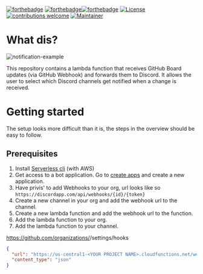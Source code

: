 [![forthebadge](https://forthebadge.com/images/badges/built-with-love.svg)](https://github.com/Code-Muskateers/github-board-discord-notification-lambda) [![forthebadge](https://forthebadge.com/images/badges/uses-js.svg)](https://forthebadge.com)[![forthebadge](https://forthebadge.com/images/badges/powered-by-coffee.svg)](https://forthebadge.com)  [![License](https://img.shields.io/badge/license-Apache-orange)](https://opensource.org/licenses/Apache-2.0) [![contributions welcome](https://img.shields.io/badge/contributions-welcome-brightgreen.svg?style=flat)](https://github.com/Code-Muskateers/github-board-discord-notification-lambda/issues) [![Maintainer](https://img.shields.io/badge/maintainer-Lzm17-blue)](https://github.com/orgs/Code-Muskateers/people/B4Ha-LzM17)

# What dis?

![notification-example](./readme/img/work.gif)

This repository contains a lambda function that receives GitHub Board updates (via GitHub Webhook) and forwards them to Discord.
It allows the user to select which Discord channels get notified when a change is received.


# Getting started

The setup looks more difficult than it is, the steps in the overview should be easy to follow.
## Prerequisites
1. Install [Serverless cli](https://www.serverless.com/framework/docs/getting-started/) (with AWS)
2. Get access to a bot application. Go to [create apps](https://discord.com/developers/applications) and create a new application.
3. Have privis' to add Webhooks to your org, url looks like so
``` https://discordapp.com/api/webhooks/{id}/{token} ```
4. Create a new channel in your org and add the webhook url to the channel.
5. Create a new lambda function and add the webhook url to the function.
6. Add the lambda function to your org.
7. Add the lambda function to your channel.

https://github.com/organizations/<YOUR ORG NAME>/settings/hooks

```json
{
  "url": "https://us-central1-<YOUR PROJECT NAME>.cloudfunctions.net/webhook",
  "content_type": "json"
}
```